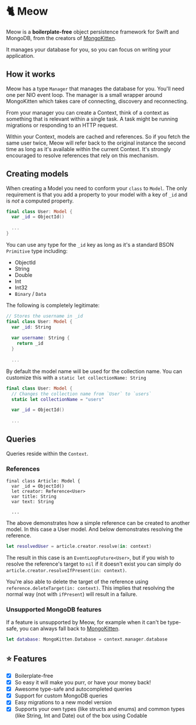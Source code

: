 # 🐈 Meow

Meow is a **boilerplate-free** object persistence framework for Swift and MongoDB, from the creators of [MongoKitten](https://github.com/openkitten/mongokitten).

It manages your database for you, so you can focus on writing your application.

## How it works

Meow has a type `Manager` that manages the database for you. You'll need one per NIO event loop. The manager is a small wrapper around MongoKitten which takes care of connecting, discovery and reconnecting.

From your manager you can create a Context, think of a context as something that is relevant within a single task. A task might be running migrations or responding to an HTTP request.

Within your Context, models are cached and references. So if you fetch the same user twice, Meow will refer back to the original instance the second time as long as it's available within the current Context. It's strongly encouraged to resolve references that rely on this mechanism.

## Creating models

When creating a Model you need to conform your `class` to `Model`. 
The only requirement is that you add a property to your model with a key of `_id` and is _not_ a computed property.

```swift
final class User: Model {
  var _id = ObjectId()
  
  ...
}
```

You can use any type for the `_id` key as long as it's a standard BSON `Primitive` type including:

- ObjectId
- String
- Double
- Int
- Int32
- `Binary` / `Data`

The following is completely legitimate:

```swift
// Stores the username in _id
final class User: Model {
  var _id: String
  
  var username: String {
    return _id
  }
  
  ...
```

By default the model name will be used for the collection name. You can customize this with a `static let collectionName: String`

```swift
final class User: Model {
  // Changes the collection name from `User` to `users`
  static let collectionName = "users"

  var _id = ObjectId()
  
  ...
```

## Queries

Queries reside within the `Context`.

### References

```swif
final class Article: Model {
  var _id = ObjectId()
  let creator: Reference<User>
  var title: String
  var text: String
  
  ...
```

The above demonstrates how a simple reference can be created to another model. In this case a User model. And below demonstrates resolving the reference.

```swift
let resolvedUser = article.creator.resolve(in: context)
```

The result in this case is an `EventLoopFuture<User>`, but if you wish to resolve the reference's target to `nil` if it doesn't exist you can simply do `article.creator.resolveIfPresent(in: context)`.

You're also able to delete the target of the reference using `reference.deleteTarget(in: context)`. This implies that resolving the normal way (not with `ifPresent`) will result in a failure.

### Unsupported MongoDB features

If a feature is unsupported by Meow, for example when it can't be type-safe, you can always fall back to [MongoKitten](https://github.com/OpenKitten/MongoKitten.git).

```swift
let database: MongoKitten.Database = context.manager.database
```

## ⭐️ Features

- [x] Boilerplate-free
- [x] So easy it will make you purr, or have your money back!
- [x] Awesome type-safe and autocompleted queries
- [x] Support for custom MongoDB queries
- [x] Easy migrations to a new model version
- [x] Supports your own types (like structs and enums) and common types (like String, Int and Date) out of the box using Codable
